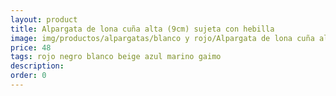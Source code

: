```yaml
---
layout: product
title: Alpargata de lona cuña alta (9cm) sujeta con hebilla 
image: img/productos/alpargatas/blanco y rojo/Alpargata de lona cuña alta (9cm) sujeta con hebilla =48 =rojo negro blanco beige azul marino gaimo.webp
price: 48 
tags: rojo negro blanco beige azul marino gaimo
description: 
order: 0
---
```

